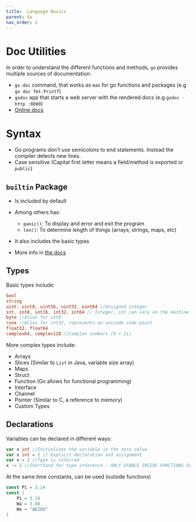 ```yaml
---
title:  Language Basics
parent: Go
nav_order: 1
---
```


# Doc Utilities

In order to understand the different functions and methods, `go` provides multiple sources of documentation:

- `go doc` command, that works as `man` for go functions and packages (e.g `go doc fmt.Printf`)
- `godoc` app that starts a web server with the rendered docs (e.g `godoc -http :8080`)
- [Online docs](http://pkg.go.dev)


# Syntax

- Go programs don't use semicolons to end statements. Instead the compiler detects new lines.
- Case sensitive (Capital first letter means a field/method is exported or `public`)

## `builtin` Package

- Is included by default
- Among others has:
  - `panic()`: To display and error and exit the program
  - `len()`: To determine length of things (arrays, strings, maps, etc)

- It also includes the basic types
- More info in [the docs](https://pkg.go.dev/builtin)

## Types

Basic types include:
```go
bool
string
uint, uint8, uint16, uint32, uint64 //Unsigned integer
int, int8, int16, int32, int64 // Integer, int can vary on the machine architecture (32 or 64 bits)
byte //Alias for int8
rune //Alias for int32, represents an unicode code point
float32, float64
complex64, complex128 //Complex numbers (0 + 2i)
```

More complex types include:
- Arrays
- Slices (Similar to `List` in Java, variable size array)
- Maps
- Struct
- Function (Go allows for functional programming)
- Interface
- Channel
- Pointer (Similar to C, a reference to memory)
- Custom Types

## Declarations

Variables can be declared in different ways:
```go
var x int //Initializes the variable in the zero value
var x int = 2 // Explicit declaration and assignment
var x = 2 //Type is inferred 
x := 2 //Shorthand for type inference - ONLY USABLE INSIDE FUNCTIONS SCOPE
```

At the same time constants, can be used (outside functions)
```go
const Pi = 3.14
const (
    Pi = 3.14
    Wa = 3.68
    We = "AEIOU"
)
```